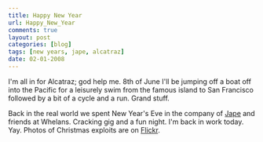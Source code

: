 ```yaml
---
title: Happy New Year
url: Happy_New_Year
comments: true
layout: post
categories: [blog]
tags: [new years, jape, alcatraz]
date: 02-01-2008
---
```

<p class="intro">I'm all in for Alcatraz; god help me. 8th of June I'll be jumping off a boat off into the Pacific for a leisurely swim from the famous island to San Francisco followed by a bit of a cycle and a run. Grand stuff.</p>
Back in the real world we spent New Year's Eve in the company of <a href="http://www.myspace.com/richiejape" target="_parent">Jape</a> and friends at Whelans. Cracking gig and a fun night. I'm back in work today. Yay. Photos of Christmas exploits are on <a href="http://www.flickr.com/photos/paulmmay">Flickr</a>.


